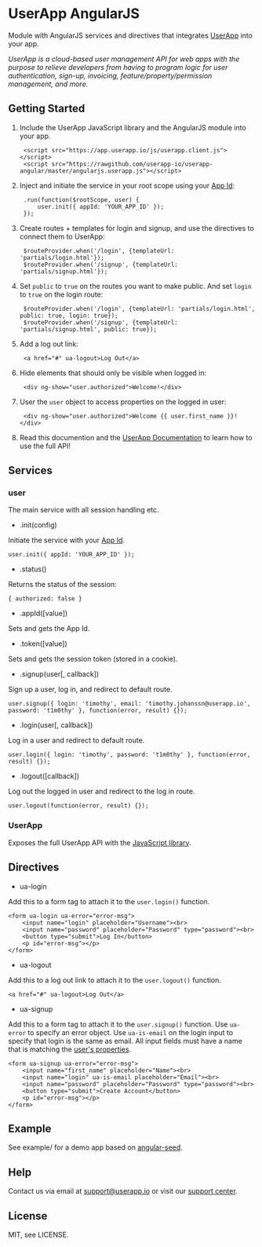 UserApp AngularJS
=================

Module with AngularJS services and directives that integrates [UserApp](https://www.userapp.io/) into your app.

*UserApp is a cloud-based user management API for web apps with the purpose to relieve developers from having to program logic for user authentication, sign-up, invoicing, feature/property/permission management, and more.*

## Getting Started

1. Include the UserApp JavaScript library and the AngularJS module into your app.

        <script src="https://app.userapp.io/js/userapp.client.js"></script>
        <script src="https://rawgithub.com/userapp-io/userapp-angular/master/angularjs.userapp.js"></script>

2. Inject and initiate the service in your root scope using your [App Id](https://help.userapp.io/customer/portal/articles/1322336-how-do-i-find-my-app-id-):

        .run(function($rootScope, user) {
            user.init({ appId: 'YOUR_APP_ID' });
        });

3. Create routes + templates for login and signup, and use the directives to connect them to UserApp:

        $routeProvider.when('/login', {templateUrl: 'partials/login.html'});
        $routeProvider.when('/signup', {templateUrl: 'partials/signup.html'});

4. Set `public` to `true` on the routes you want to make public. And set `login` to `true` on the login route:

        $routeProvider.when('/login', {templateUrl: 'partials/login.html', public: true, login: true});
        $routeProvider.when('/signup', {templateUrl: 'partials/signup.html', public: true});

5. Add a log out link:
    
        <a href="#" ua-logout>Log Out</a>

6. Hide elements that should only be visible when logged in:

        <div ng-show="user.authorized">Welcome!</div>

7. User the `user` object to access properties on the logged in user:

        <div ng-show="user.authorized">Welcome {{ user.first_name }}!</div>

8. Read this documention and the [UserApp Documentation](https://app.userapp.io/#/docs/) to learn how to use the full API!


## Services

### user

The main service with all session handling etc.

* .init(config)

Initiate the service with your [App Id](https://help.userapp.io/customer/portal/articles/1322336-how-do-i-find-my-app-id-).

	user.init({ appId: 'YOUR_APP_ID' });

* .status()

Returns the status of the session:

	{ authorized: false }

* .appId([value])

Sets and gets the App Id.

* .token([value])

Sets and gets the session token (stored in a cookie).

* .signup(user[, callback])

Sign up a user, log in, and redirect to default route.

	user.signup({ login: 'timothy', email: 'timothy.johanssn@userapp.io', password: 't1m0thy' }, function(error, result) {});

* .login(user[, callback])

Log in a user and redirect to default route.

	user.login({ login: 'timothy', password: 't1m0thy' }, function(error, result) {});

* .logout([callback])

Log out the logged in user and redirect to the log in route.
                
	user.logout(function(error, result) {});

### UserApp

Exposes the full UserApp API with the [JavaScript library](https://app.userapp.io/#/docs/libs/javascript/).

## Directives

* ua-login

Add this to a form tag to attach it to the `user.login()` function.

	<form ua-login ua-error="error-msg">
		<input name="login" placeholder="Username"><br>
		<input name="password" placeholder="Password" type="password"><br>
		<button type="submit">Log In</button>
		<p id="error-msg"></p>
	</form>

* ua-logout

Add this to a log out link to attach it to the `user.logout()` function.

	<a href="#" ua-logout>Log Out</a>

* ua-signup

Add this to a form tag to attach it to the `user.signup()` function. Use `ua-error` to specify an error object. Use `ua-is-email` on the login input to specify that login is the same as email. All input fields must have a name that is matching the [user's properties](https://app.userapp.io/#/docs/user/#properties).

	<form ua-signup ua-error="error-msg">
		<input name="first_name" placeholder="Name"><br>
		<input name="login" ua-is-email placeholder="Email"><br>
		<input name="password" placeholder="Password" type="password"><br>
		<button type="submit">Create Account</button>
		<p id="error-msg"></p>
	</form>

## Example

See example/ for a demo app based on [angular-seed](https://github.com/angular/angular-seed).

## Help

Contact us via email at support@userapp.io or visit our [support center](https://help.userapp.io).

## License

MIT, see LICENSE.




